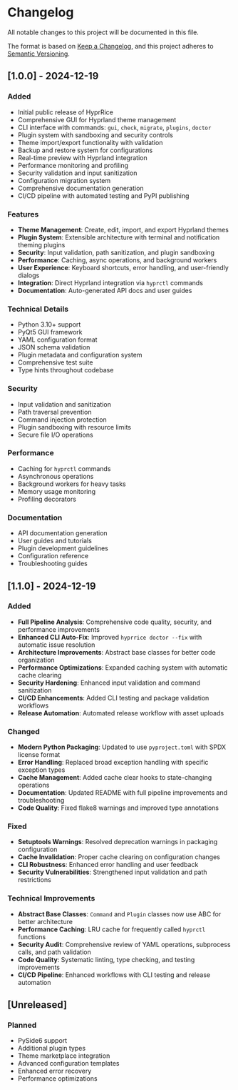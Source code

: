 # Changelog

All notable changes to this project will be documented in this file.

The format is based on [Keep a Changelog](https://keepachangelog.com/en/1.0.0/),
and this project adheres to [Semantic Versioning](https://semver.org/spec/v2.0.0.html).

## [1.0.0] - 2024-12-19

### Added
- Initial public release of HyprRice
- Comprehensive GUI for Hyprland theme management
- CLI interface with commands: `gui`, `check`, `migrate`, `plugins`, `doctor`
- Plugin system with sandboxing and security controls
- Theme import/export functionality with validation
- Backup and restore system for configurations
- Real-time preview with Hyprland integration
- Performance monitoring and profiling
- Security validation and input sanitization
- Configuration migration system
- Comprehensive documentation generation
- CI/CD pipeline with automated testing and PyPI publishing

### Features
- **Theme Management**: Create, edit, import, and export Hyprland themes
- **Plugin System**: Extensible architecture with terminal and notification theming plugins
- **Security**: Input validation, path sanitization, and plugin sandboxing
- **Performance**: Caching, async operations, and background workers
- **User Experience**: Keyboard shortcuts, error handling, and user-friendly dialogs
- **Integration**: Direct Hyprland integration via `hyprctl` commands
- **Documentation**: Auto-generated API docs and user guides

### Technical Details
- Python 3.10+ support
- PyQt5 GUI framework
- YAML configuration format
- JSON schema validation
- Plugin metadata and configuration system
- Comprehensive test suite
- Type hints throughout codebase

### Security
- Input validation and sanitization
- Path traversal prevention
- Command injection protection
- Plugin sandboxing with resource limits
- Secure file I/O operations

### Performance
- Caching for `hyprctl` commands
- Asynchronous operations
- Background workers for heavy tasks
- Memory usage monitoring
- Profiling decorators

### Documentation
- API documentation generation
- User guides and tutorials
- Plugin development guidelines
- Configuration reference
- Troubleshooting guides

## [1.1.0] - 2024-12-19

### Added
- **Full Pipeline Analysis**: Comprehensive code quality, security, and performance improvements
- **Enhanced CLI Auto-Fix**: Improved `hyprrice doctor --fix` with automatic issue resolution
- **Architecture Improvements**: Abstract base classes for better code organization
- **Performance Optimizations**: Expanded caching system with automatic cache clearing
- **Security Hardening**: Enhanced input validation and command sanitization
- **CI/CD Enhancements**: Added CLI testing and package validation workflows
- **Release Automation**: Automated release workflow with asset uploads

### Changed
- **Modern Python Packaging**: Updated to use `pyproject.toml` with SPDX license format
- **Error Handling**: Replaced broad exception handling with specific exception types
- **Cache Management**: Added cache clear hooks to state-changing operations
- **Documentation**: Updated README with full pipeline improvements and troubleshooting
- **Code Quality**: Fixed flake8 warnings and improved type annotations

### Fixed
- **Setuptools Warnings**: Resolved deprecation warnings in packaging configuration
- **Cache Invalidation**: Proper cache clearing on configuration changes
- **CLI Robustness**: Enhanced error handling and user feedback
- **Security Vulnerabilities**: Strengthened input validation and path restrictions

### Technical Improvements
- **Abstract Base Classes**: `Command` and `Plugin` classes now use ABC for better architecture
- **Performance Caching**: LRU cache for frequently called `hyprctl` functions
- **Security Audit**: Comprehensive review of YAML operations, subprocess calls, and path validation
- **Code Quality**: Systematic linting, type checking, and testing improvements
- **CI/CD Pipeline**: Enhanced workflows with CLI testing and release automation

## [Unreleased]

### Planned
- PySide6 support
- Additional plugin types
- Theme marketplace integration
- Advanced configuration templates
- Enhanced error recovery
- Performance optimizations
